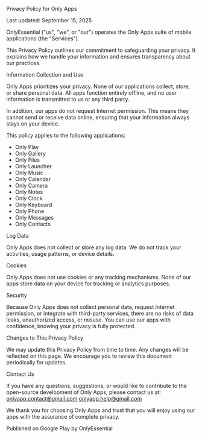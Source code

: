 Privacy Policy for Only Apps

Last updated: September 15, 2025

OnlyEssential ("us", "we", or "our") operates the Only Apps suite of mobile applications (the "Services").

This Privacy Policy outlines our commitment to safeguarding your privacy. It explains how we handle your information and ensures transparency about our practices.

Information Collection and Use

Only Apps prioritizes your privacy. None of our applications collect, store, or share personal data. All apps function entirely offline, and no user information is transmitted to us or any third party.

In addition, our apps do not request Internet permission. This means they cannot send or receive data online, ensuring that your information always stays on your device.

This policy applies to the following applications:
- Only Play
- Only Gallery
- Only Files
- Only Launcher
- Only Music
- Only Calendar
- Only Camera
- Only Notes
- Only Clock
- Only Keyboard
- Only Phone
- Only Messages
- Only Contacts

Log Data

Only Apps does not collect or store any log data. We do not track your activities, usage patterns, or device details.

Cookies

Only Apps does not use cookies or any tracking mechanisms. None of our apps store data on your device for tracking or analytics purposes.

Security

Because Only Apps does not collect personal data, request Internet permission, or integrate with third-party services, there are no risks of data leaks, unauthorized access, or misuse. You can use our apps with confidence, knowing your privacy is fully protected.

Changes to This Privacy Policy

We may update this Privacy Policy from time to time. Any changes will be reflected on this page. We encourage you to review this document periodically for updates.

Contact Us

If you have any questions, suggestions, or would like to contribute to the open-source development of Only Apps, please contact us at:
onlyapp.contact@gmail.com
onlyapp.help@gmail.com

We thank you for choosing Only Apps and trust that you will enjoy using our apps with the assurance of complete privacy.

Published on Google Play by OnlyEssential

